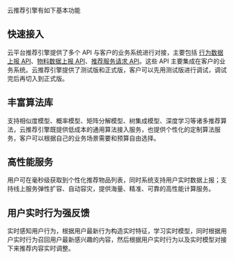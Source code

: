 云推荐引擎有如下基本功能

## 快速接入
云平台推荐引擎提供了多个 API 与客户的业务系统进行对接，主要包括 [行为数据上报 API](http://tcecqpoc.fsphere.cn/document/product/625/11475)、[物料数据上报 API](http://tcecqpoc.fsphere.cn/document/product/625/11643)、[推荐服务请求 API](http://tcecqpoc.fsphere.cn/document/product/625/11474)。这些 API 主要集成在客户的业务系统。云推荐引擎提供了测试版和正式版，客户可以先用测试版进行调试，调试完后再切入到正式版。

## 丰富算法库
支持相似度模型、概率模型、矩阵分解模型、树集成模型、深度学习等诸多推荐算法，云推荐引擎既提供低成本的通用算法接入服务，也提供个性化的定制算法服务，客户可以根据自己的业务场景需要和预算自由选择。

## 高性能服务
用户可在毫秒级获取到个性化推荐物品列表，同时系统支持用户实时数据上报；支持线上服务弹性扩容、自动容灾，提供海量、精准、可靠的高性能计算服务。

## 用户实时行为强反馈
实时感知用户行为，根据用户最新行为构造实时特征，学习实时模型，同时根据用户实时行为召回用户最新感兴趣的内容，然后根据用户实时行为以及实时模型对接下来推荐内容实时调整。

